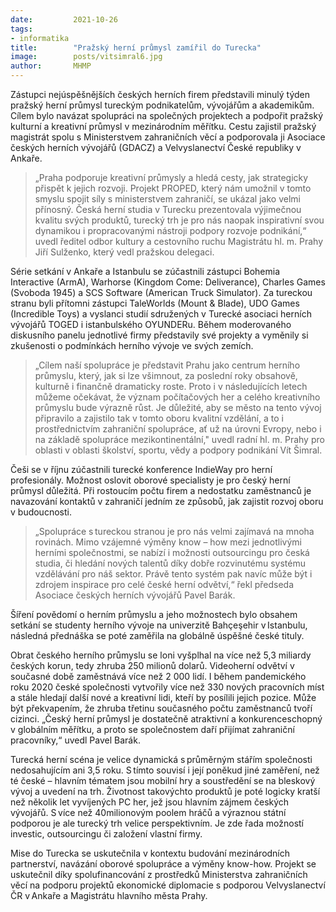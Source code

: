 ```yaml
---
date:         2021-10-26
tags:         
- informatika
title:        "Pražský herní průmysl zamířil do Turecka"
image: 	      posts/vitsimral6.jpg
author:       MHMP
---
```


Zástupci nejúspěšnějších českých herních firem představili minulý týden pražský herní průmysl tureckým podnikatelům, vývojářům a akademikům. Cílem bylo navázat spolupráci na společných projektech a podpořit pražský kulturní a kreativní průmysl v mezinárodním měřítku. Cestu zajistil pražský magistrát spolu s Ministerstvem zahraničních věcí a podporovala ji Asociace českých herních vývojářů (GDACZ) a Velvyslanectví České republiky v Ankaře.

> „Praha podporuje kreativní průmysly a hledá cesty, jak strategicky přispět k jejich rozvoji. Projekt PROPED, který nám umožnil v tomto smyslu spojit síly s ministerstvem zahraničí, se ukázal jako velmi přínosný. Česká herní studia v Turecku prezentovala výjimečnou kvalitu svých produktů, turecký trh je pro nás naopak inspirativní svou dynamikou i propracovanými nástroji podpory rozvoje podnikání,“ uvedl ředitel odbor kultury a cestovního ruchu Magistrátu hl. m. Prahy Jiří Sulženko, který vedl pražskou delegaci.

Série setkání v Ankaře a Istanbulu se zúčastnili zástupci Bohemia Interactive (ArmA), Warhorse (Kingdom Come: Deliverance), Charles Games (Svoboda 1945) a SCS Software (American Truck Simulator).  Za tureckou stranu byli přítomni zástupci TaleWorlds (Mount & Blade), UDO Games (Incredible Toys) a vyslanci studií sdružených v Turecké asociaci herních vývojářů TOGED i istanbulského OYUNDERu. Během moderovaného diskusního panelu jednotlivé firmy představily své projekty a vyměnily si zkušenosti o podmínkách herního vývoje ve svých zemích.

> „Cílem naší spolupráce je představit Prahu jako centrum herního průmyslu, který, jak si lze všimnout, za poslední roky obsahově, kulturně i finančně dramaticky roste. Proto i v následujících letech můžeme očekávat, že význam počítačových her a celého kreativního průmyslu bude výrazně růst. Je důležité, aby se město na tento vývoj připravilo a zajistilo tak v tomto oboru kvalitní vzdělání, a to i prostřednictvím zahraniční spolupráce, ať už na úrovni Evropy, nebo i na základě spolupráce mezikontinentální," uvedl radní hl. m. Prahy pro oblasti v oblasti školství, sportu, vědy a podpory podnikání Vít Šimral.

Češi se v říjnu zúčastnili turecké konference IndieWay pro herní profesionály. Možnost oslovit oborové specialisty je pro český herní průmysl důležitá. Při rostoucím počtu firem a nedostatku zaměstnanců je navazování kontaktů v zahraničí jedním ze způsobů, jak zajistit rozvoj oboru v budoucnosti. 

> „Spolupráce s tureckou stranou je pro nás velmi zajímavá na mnoha rovinách. Mimo vzájemné výměny know – how mezi jednotlivými herními společnostmi, se nabízí i možnosti outsourcingu pro česká studia, či hledání nových talentů díky dobře rozvinutému systému vzdělávání pro náš sektor. Právě tento systém pak navíc může být i zdrojem inspirace pro celé české herní odvětví,“ řekl předseda Asociace českých herních vývojářů Pavel Barák.

Šíření povědomí o herním průmyslu a jeho možnostech bylo obsahem setkání se studenty herního vývoje na univerzitě Bahçeşehir v Istanbulu, následná přednáška se poté zaměřila na globálně úspěšné české tituly.

Obrat českého herního průmyslu se loni vyšplhal na více než 5,3 miliardy českých korun, tedy zhruba 250 milionů dolarů. Videoherní odvětví v současné době zaměstnává více než 2 000 lidí. I během pandemického roku 2020 české společnosti vytvořily více než 330 nových pracovních míst a stále hledají další nové a kreativní lidi, kteří by posílili jejich pozice. Může být překvapením, že zhruba třetinu současného počtu zaměstnanců tvoří cizinci. „Český herní průmysl je dostatečně atraktivní a konkurenceschopný v globálním měřítku, a proto se společnostem daří přijímat zahraniční pracovníky,“ uvedl Pavel Barák.

Turecká herní scéna je velice dynamická s průměrným stářím společnosti nedosahujícím ani 3,5 roku. S tímto souvisí i její poněkud jiné zaměření, než té české – hlavním tématem jsou mobilní hry a soustředění se na bleskový vývoj a uvedení na trh. Životnost takovýchto produktů je poté logicky kratší než několik let vyvíjených PC her, jež jsou hlavním zájmem českých vývojářů. S více než 40milionovým poolem hráčů a výraznou státní podporou je ale turecký trh velice perspektivním. Je zde řada možností investic, outsourcingu či založení vlastní firmy. 

Mise do Turecka se uskutečnila v kontextu budování mezinárodních partnerství, navázání oborové spolupráce a výměny know-how. Projekt se uskutečnil díky spolufinancování z prostředků Ministerstva zahraničních věcí na podporu projektů ekonomické diplomacie s podporou Velvyslanectví ČR v Ankaře a Magistrátu hlavního města Prahy.



